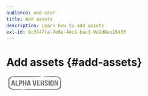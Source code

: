 ```yaml
---
audience: end-user
title: Add assets
description: Learn how to add assets
exl-id: 0c3f47fa-7e8e-4ec1-bac3-9e2d8ee19433
---
```

# Add assets {#add-assets}

![](../assets/do-not-localize/badge.png)
